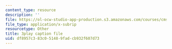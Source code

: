 ```yaml
---
content_type: resource
description: ''
file: https://ol-ocw-studio-app-production.s3.amazonaws.com/courses/cms-608-game-design-spring-2014/df8957c383c051489fadcb932f607d73_1506659.vtt
file_type: application/x-subrip
resourcetype: Other
title: 3play caption file
uid: df8957c3-83c0-5148-9fad-cb932f607d73
---
```

